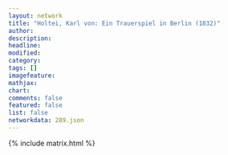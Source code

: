 ```yaml
---
layout: network
title: "Holtei, Karl von: Ein Trauerspiel in Berlin (1832)"
author:
description:
headline:
modified:
category:
tags: []
imagefeature: 
mathjax: 
chart: 
comments: false
featured: false
list: false
networkdata: 289.json
---
```

{% include matrix.html %}
